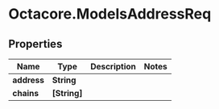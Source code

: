 # Octacore.ModelsAddressReq

## Properties
Name | Type | Description | Notes
------------ | ------------- | ------------- | -------------
**address** | **String** |  | 
**chains** | **[String]** |  | 


